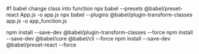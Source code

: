 #1 babel change class into function
npx babel --presets @babel/preset-react App.js  -o app.js
npx babel --plugins @babel/plugin-transform-classes app.js -o app_function.js



npm install --save-dev @babel/plugin-transform-classes --force
npm install --save-dev @babel/core @babel/cli --force
npm install --save-dev @babel/preset-react --force


